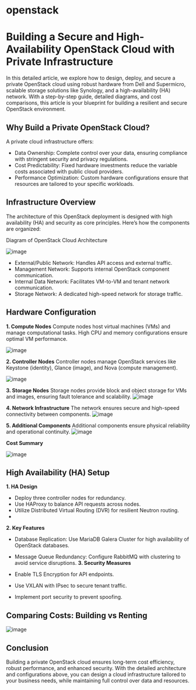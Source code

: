 # openstack
# Building a Secure and High-Availability OpenStack Cloud with Private Infrastructure
In this detailed article, we explore how to design, deploy, and secure a private OpenStack cloud using robust hardware from Dell and Supermicro, scalable storage solutions like Synology, and a high-availability (HA) network. With a step-by-step guide, detailed diagrams, and cost comparisons, this article is your blueprint for building a resilient and secure OpenStack environment.

## Why Build a Private OpenStack Cloud?
A private cloud infrastructure offers:

* Data Ownership: Complete control over your data, ensuring compliance with stringent security and privacy regulations.
* Cost Predictability: Fixed hardware investments reduce the variable costs associated with public cloud providers.
* Performance Optimization: Custom hardware configurations ensure that resources are tailored to your specific workloads.

## Infrastructure Overview
The architecture of this OpenStack deployment is designed with high availability (HA) and security as core principles. Here’s how the components are organized:

Diagram of OpenStack Cloud Architecture

![image](https://github.com/user-attachments/assets/53ec507f-9079-4cf4-b3bc-793d5c4505dc)


* External/Public Network: Handles API access and external traffic.
* Management Network: Supports internal OpenStack component communication.
* Internal Data Network: Facilitates VM-to-VM and tenant network communication.
* Storage Network: A dedicated high-speed network for storage traffic.

## Hardware Configuration
**1. Compute Nodes**
Compute nodes host virtual machines (VMs) and manage computational tasks. High CPU and memory configurations ensure optimal VM performance.

![image](https://github.com/user-attachments/assets/829ab38e-565e-4696-89c0-36676c99a1d5)

**2. Controller Nodes**
Controller nodes manage OpenStack services like Keystone (identity), Glance (image), and Nova (compute management).

![image](https://github.com/user-attachments/assets/f8be54d6-6c31-4360-989c-6afd2e0ab7a8)

**3. Storage Nodes**
Storage nodes provide block and object storage for VMs and images, ensuring fault tolerance and scalability.
![image](https://github.com/user-attachments/assets/384a13ca-4418-47ce-a6f4-6da1d9a2d427)

**4. Network Infrastructure**
The network ensures secure and high-speed connectivity between components.
![image](https://github.com/user-attachments/assets/714059ef-4b1f-423c-affa-0cdfb5413047)

**5. Additional Components**
Additional components ensure physical reliability and operational continuity.
![image](https://github.com/user-attachments/assets/7e290937-f6ac-4cae-8967-4392b78a6b6d)

**Cost Summary**

![image](https://github.com/user-attachments/assets/34b6b863-0c4a-4e26-a492-640693cc5502)

## High Availability (HA) Setup
**1. HA Design**
* Deploy three controller nodes for redundancy.
* Use HAProxy to balance API requests across nodes.
* Utilize Distributed Virtual Routing (DVR) for resilient Neutron routing.
* 
**2. Key Features**
  
* Database Replication: Use MariaDB Galera Cluster for high availability of OpenStack databases.
* Message Queue Redundancy: Configure RabbitMQ with clustering to avoid service disruptions.
**3. Security Measures**
  
* Enable TLS Encryption for API endpoints.
* Use VXLAN with IPsec to secure tenant traffic.
* Implement port security to prevent spoofing.

## Comparing Costs: Building vs Renting
![image](https://github.com/user-attachments/assets/0e8ed4a3-1558-46a3-bf2a-7493ae050b64)

## Conclusion

Building a private OpenStack cloud ensures long-term cost efficiency, robust performance, and enhanced security. With the detailed architecture and configurations above, you can design a cloud infrastructure tailored to your business needs, while maintaining full control over data and resources.



